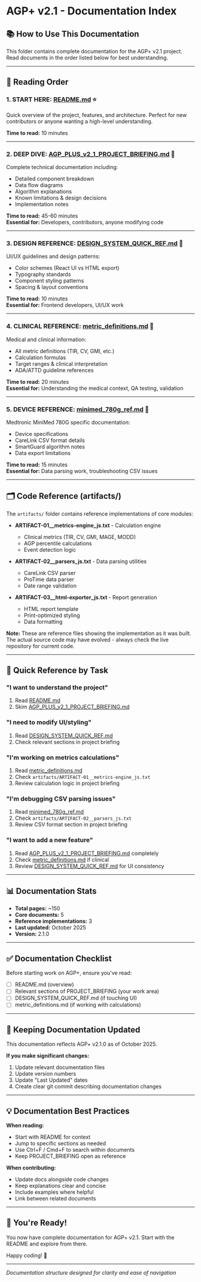 # AGP+ v2.1 - Documentation Index

## 📚 How to Use This Documentation

This folder contains complete documentation for the AGP+ v2.1 project. Read documents in the order listed below for best understanding.

---

## 📖 Reading Order

### 1. **START HERE**: [README.md](./README.md) ⭐
Quick overview of the project, features, and architecture. Perfect for new contributors or anyone wanting a high-level understanding.

**Time to read:** 10 minutes

---

### 2. **DEEP DIVE**: [AGP_PLUS_v2_1_PROJECT_BRIEFING.md](./AGP_PLUS_v2_1_PROJECT_BRIEFING.md) 🎯
Complete technical documentation including:
- Detailed component breakdown
- Data flow diagrams
- Algorithm explanations
- Known limitations & design decisions
- Implementation notes

**Time to read:** 45-60 minutes  
**Essential for:** Developers, contributors, anyone modifying code

---

### 3. **DESIGN REFERENCE**: [DESIGN_SYSTEM_QUICK_REF.md](./DESIGN_SYSTEM_QUICK_REF.md) 🎨
UI/UX guidelines and design patterns:
- Color schemes (React UI vs HTML export)
- Typography standards
- Component styling patterns
- Spacing & layout conventions

**Time to read:** 10 minutes  
**Essential for:** Frontend developers, UI/UX work

---

### 4. **CLINICAL REFERENCE**: [metric_definitions.md](./metric_definitions.md) 🏥
Medical and clinical information:
- All metric definitions (TIR, CV, GMI, etc.)
- Calculation formulas
- Target ranges & clinical interpretation
- ADA/ATTD guideline references

**Time to read:** 20 minutes  
**Essential for:** Understanding the medical context, QA testing, validation

---

### 5. **DEVICE REFERENCE**: [minimed_780g_ref.md](./minimed_780g_ref.md) 📱
Medtronic MiniMed 780G specific documentation:
- Device specifications
- CareLink CSV format details
- SmartGuard algorithm notes
- Data export limitations

**Time to read:** 15 minutes  
**Essential for:** Data parsing work, troubleshooting CSV issues

---

## 🗂️ Code Reference (artifacts/)

The `artifacts/` folder contains reference implementations of core modules:

- **ARTIFACT-01__metrics-engine_js.txt** - Calculation engine
  - Clinical metrics (TIR, CV, GMI, MAGE, MODD)
  - AGP percentile calculations
  - Event detection logic

- **ARTIFACT-02__parsers_js.txt** - Data parsing utilities
  - CareLink CSV parser
  - ProTime data parser
  - Date range validation

- **ARTIFACT-03__html-exporter_js.txt** - Report generation
  - HTML report template
  - Print-optimized styling
  - Data formatting

**Note:** These are reference files showing the implementation as it was built. The actual source code may have evolved - always check the live repository for current code.

---

## 🎯 Quick Reference by Task

### "I want to understand the project"
1. Read [README.md](./README.md)
2. Skim [AGP_PLUS_v2_1_PROJECT_BRIEFING.md](./AGP_PLUS_v2_1_PROJECT_BRIEFING.md)

### "I need to modify UI/styling"
1. Read [DESIGN_SYSTEM_QUICK_REF.md](./DESIGN_SYSTEM_QUICK_REF.md)
2. Check relevant sections in project briefing

### "I'm working on metrics calculations"
1. Read [metric_definitions.md](./metric_definitions.md)
2. Check `artifacts/ARTIFACT-01__metrics-engine_js.txt`
3. Review calculation logic in project briefing

### "I'm debugging CSV parsing issues"
1. Read [minimed_780g_ref.md](./minimed_780g_ref.md)
2. Check `artifacts/ARTIFACT-02__parsers_js.txt`
3. Review CSV format section in project briefing

### "I want to add a new feature"
1. Read [AGP_PLUS_v2_1_PROJECT_BRIEFING.md](./AGP_PLUS_v2_1_PROJECT_BRIEFING.md) completely
2. Check [metric_definitions.md](./metric_definitions.md) if clinical
3. Review [DESIGN_SYSTEM_QUICK_REF.md](./DESIGN_SYSTEM_QUICK_REF.md) for UI consistency

---

## 📊 Documentation Stats

- **Total pages:** ~150
- **Core documents:** 5
- **Reference implementations:** 3
- **Last updated:** October 2025
- **Version:** 2.1.0

---

## ✅ Documentation Checklist

Before starting work on AGP+, ensure you've read:

- [ ] README.md (overview)
- [ ] Relevant sections of PROJECT_BRIEFING (your work area)
- [ ] DESIGN_SYSTEM_QUICK_REF.md (if touching UI)
- [ ] metric_definitions.md (if working with calculations)

---

## 🔄 Keeping Documentation Updated

This documentation reflects AGP+ v2.1.0 as of October 2025. 

**If you make significant changes:**
1. Update relevant documentation files
2. Update version numbers
3. Update "Last Updated" dates
4. Create clear git commit describing documentation changes

---

## 💡 Documentation Best Practices

**When reading:**
- Start with README for context
- Jump to specific sections as needed
- Use Ctrl+F / Cmd+F to search within documents
- Keep PROJECT_BRIEFING open as reference

**When contributing:**
- Update docs alongside code changes
- Keep explanations clear and concise
- Include examples where helpful
- Link between related documents

---

## 🎉 You're Ready!

You now have complete documentation for AGP+ v2.1. Start with the README and explore from there.

Happy coding! 🚀

---

*Documentation structure designed for clarity and ease of navigation*
